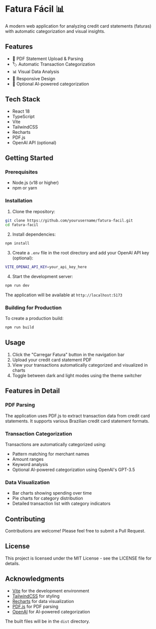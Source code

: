 # Fatura Fácil 📊

A modern web application for analyzing credit card statements (faturas) with automatic categorization and visual insights.

## Features

- 📄 PDF Statement Upload & Parsing
- 🏷️ Automatic Transaction Categorization
- 📊 Visual Data Analysis
- 📱 Responsive Design
- 🤖 Optional AI-powered categorization

## Tech Stack

- React 18
- TypeScript
- Vite
- TailwindCSS
- Recharts
- PDF.js
- OpenAI API (optional)

## Getting Started

### Prerequisites

- Node.js (v18 or higher)
- npm or yarn

### Installation

1. Clone the repository:

```bash
git clone https://github.com/yourusername/fatura-facil.git
cd fatura-facil
```

2. Install dependencies:
```bash
npm install
```

3. Create a `.env` file in the root directory and add your OpenAI API key (optional):
```bash
VITE_OPENAI_API_KEY=your_api_key_here
```

4. Start the development server:
```bash
npm run dev
```

The application will be available at `http://localhost:5173`

### Building for Production

To create a production build:

```bash
npm run build
```

## Usage

1. Click the "Carregar Fatura" button in the navigation bar
2. Upload your credit card statement PDF
3. View your transactions automatically categorized and visualized in charts
4. Toggle between dark and light modes using the theme switcher

## Features in Detail

### PDF Parsing
The application uses PDF.js to extract transaction data from credit card statements. It supports various Brazilian credit card statement formats.

### Transaction Categorization
Transactions are automatically categorized using:
- Pattern matching for merchant names
- Amount ranges
- Keyword analysis
- Optional AI-powered categorization using OpenAI's GPT-3.5

### Data Visualization
- Bar charts showing spending over time
- Pie charts for category distribution
- Detailed transaction list with category indicators

## Contributing

Contributions are welcome! Please feel free to submit a Pull Request.

## License

This project is licensed under the MIT License - see the LICENSE file for details.

## Acknowledgments

- [Vite](https://vitejs.dev/) for the development environment
- [TailwindCSS](https://tailwindcss.com/) for styling
- [Recharts](https://recharts.org/) for data visualization
- [PDF.js](https://mozilla.github.io/pdf.js/) for PDF parsing
- [OpenAI](https://openai.com/) for AI-powered categorization

The built files will be in the `dist` directory.
